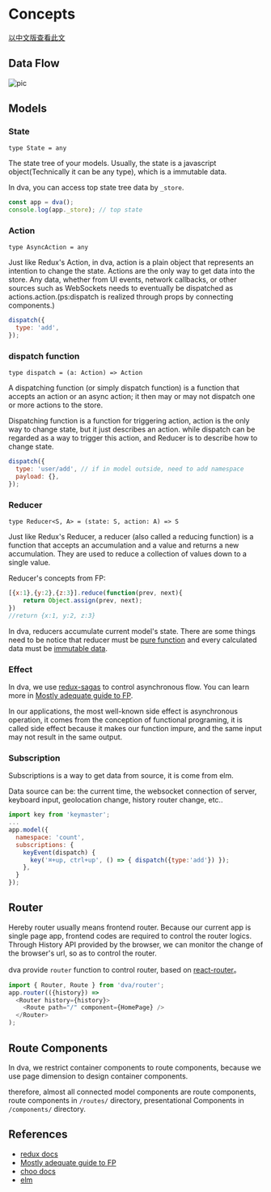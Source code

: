 # Concepts

[以中文版查看此文](../zh-cn/concepts.md)

## Data Flow

![pic](https://camo.githubusercontent.com/c826ff066ed438e2689154e81ff5961ab0b9befe/68747470733a2f2f7a6f732e616c697061796f626a656374732e636f6d2f726d73706f7274616c2f505072657245414b62496f445a59722e706e67)

## Models

### State

`type State = any`

The state tree of your models. Usually, the state is a javascript object(Technically it can be any type), which is a immutable data.

In dva, you can access top state tree data by `_store`.

```javascript
const app = dva();
console.log(app._store); // top state
```

### Action

`type AsyncAction = any`

Just like Redux's Action, in dva, action is a plain object that represents an intention to change the state. Actions are the only way to get data into the store. Any data, whether from UI events, network callbacks, or other sources such as WebSockets needs to eventually be dispatched as actions.action.(ps:dispatch is realized through props by connecting components.)

```javascript
dispatch({
  type: 'add',
});
```

### dispatch function

`type dispatch = (a: Action) => Action`

A dispatching function (or simply dispatch function) is a function that accepts an action or an async action; it then may or may not dispatch one or more actions to the store.

Dispatching function is a function for triggering action, action is the only way to change state, but it just describes an action. while dispatch can be regarded as a way to trigger this action, and Reducer is to describe how to change state.

```javascript
dispatch({
  type: 'user/add', // if in model outside, need to add namespace
  payload: {},
});
```

### Reducer

`type Reducer<S, A> = (state: S, action: A) => S`

Just like Redux's Reducer, a reducer (also called a reducing function) is a function that accepts an accumulation and a value and returns a new accumulation. They are used to reduce a collection of values down to a single value.

Reducer's concepts from FP:

```javascript
[{x:1},{y:2},{z:3}].reduce(function(prev, next){
    return Object.assign(prev, next);
})
//return {x:1, y:2, z:3}
```

In dva, reducers accumulate current model's state. There are some things need to be notice that reducer must be [pure function](https://github.com/MostlyAdequate/mostly-adequate-guide/blob/master/ch3.md) and every calculated data must be [immutable data](https://github.com/MostlyAdequate/mostly-adequate-guide/blob/master/ch3.md#reasonable).

### Effect

In dva, we use [redux-sagas](http://yelouafi.github.io/redux-saga/) to control asynchronous flow.
You can learn more in [Mostly adequate guide to FP](https://github.com/MostlyAdequate/mostly-adequate-guide).

In our applications, the most well-known side effect is asynchronous operation, it comes from the conception of functional programing, it is called side effect because it makes our function impure, and the same input may not result in the same output.

### Subscription

Subscriptions is a way to get data from source, it is come from elm.

Data source can be: the current time, the websocket connection of server, keyboard input, geolocation change, history router change, etc..

```javascript
import key from 'keymaster';
...
app.model({
  namespace: 'count',
  subscriptions: {
    keyEvent(dispatch) {
      key('⌘+up, ctrl+up', () => { dispatch({type:'add'}) });
    },
  }
});
```

## Router

Hereby router usually means frontend router. Because our current app is single page app, frontend codes are required to control the router logics. Through History API provided by the browser, we can monitor the change of the browser's url, so as to control the router.

dva provide `router` function to control router, based on [react-router](https://github.com/reactjs/react-router)。

```javascript
import { Router, Route } from 'dva/router';
app.router(({history}) =>
  <Router history={history}>
    <Route path="/" component={HomePage} />
  </Router>
);
```

## Route Components

In dva, we restrict container components to route components, because we use page dimension to design container components.

therefore, almost all connected model components are route components, route components in `/routes/` directory, presentational Components in `/components/` directory.

## References
- [redux docs](http://redux.js.org/docs/Glossary.html)
- [Mostly adequate guide to FP](https://github.com/MostlyAdequate/mostly-adequate-guide)
- [choo docs](https://github.com/yoshuawuyts/choo)
- [elm](http://elm-lang.org/blog/farewell-to-frp)
